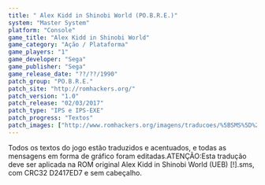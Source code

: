 ```yaml
---
title: " Alex Kidd in Shinobi World (PO.B.R.E.)"
system: "Master System"
platform: "Console"
game_title: "Alex Kidd in Shinobi World"
game_category: "Ação / Plataforma"
game_players: "1"
game_developer: "Sega"
game_publisher: "Sega"
game_release_date: "??/??/1990"
patch_group: "PO.B.R.E."
patch_site: "http://romhackers.org/"
patch_version: "1.0"
patch_release: "02/03/2017"
patch_type: "IPS e IPS-EXE"
patch_progress: "Textos"
patch_images: ["http://www.romhackers.org/imagens/traducoes/%5BSMS%5D%20Alex%20Kidd%20in%20Shinobi%20World%20-%20POBRE%20-%201.png","http://www.romhackers.org/imagens/traducoes/%5BSMS%5D%20Alex%20Kidd%20in%20Shinobi%20World%20-%20POBRE%20-%202.png","http://www.romhackers.org/imagens/traducoes/%5BSMS%5D%20Alex%20Kidd%20in%20Shinobi%20World%20-%20POBRE%20-%203.png"]
---
```

Todos os textos do jogo estão traduzidos e acentuados, e todas as mensagens em forma de gráfico foram editadas.ATENÇÃO:Esta tradução deve ser aplicada na ROM original Alex Kidd in Shinobi World (UEB) [!].sms, com CRC32 D2417ED7 e sem cabeçalho.
